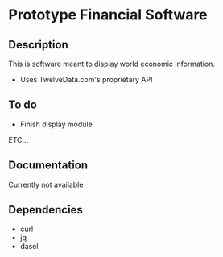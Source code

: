 # Prototype Financial Software

## Description
This is software meant to display world economic information.
* Uses TwelveData.com's proprietary API

## To do
* Finish display module

ETC...

## Documentation
Currently not available

## Dependencies
* curl
* jq
* dasel
